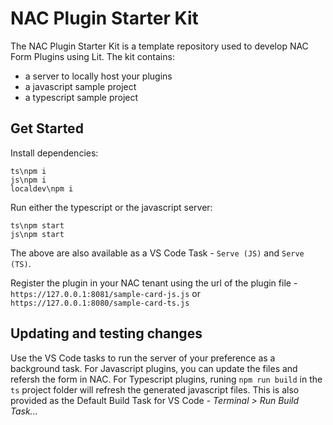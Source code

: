 # NAC Plugin Starter Kit

The NAC Plugin Starter Kit is a template repository used to develop NAC Form Plugins using Lit. The kit contains:

- a server to locally host your plugins
- a javascript sample project
- a typescript sample project

## Get Started

Install dependencies:
    
    ts\npm i 
    js\npm i
    localdev\npm i

Run either the typescript or the javascript server:

    ts\npm start
    js\npm start

The above are also available as a VS Code Task - `Serve (JS)` and `Serve (TS)`.

Register the plugin in your NAC tenant using the url of the plugin file - `https://127.0.0.1:8081/sample-card-js.js` or `https://127.0.0.1:8080/sample-card-ts.js`

## Updating and testing changes

Use the VS Code tasks to run the server of your preference as a background task. For Javascript plugins, you can update the files and refersh the form in NAC. For Typescript plugins, runing `npm run build` in the `ts` project folder will refresh the generated javascript files. This is also provided as the Default Build Task for VS Code - *Terminal > Run Build Task...*







